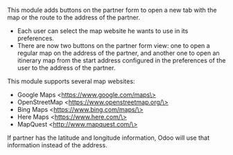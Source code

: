 This module adds buttons on the partner form to open a new tab with the
map or the route to the address of the partner.

- Each user can select the map website he wants to use in its
  preferences.
- There are now two buttons on the partner form view: one to open a
  regular map on the address of the partner, and another one to open an
  itinerary map from the start address configured in the preferences of
  the user to the address of the partner.

This module supports several map websites:

- Google Maps \<https://www.google.com/maps\>
- OpenStreetMap \<https://www.openstreetmap.org/\>
- Bing Maps \<https://www.bing.com/maps/\>
- Here Maps \<https://www.here.com/\>
- MapQuest \<http://www.mapquest.com/\>

If partner has the latitude and longitude information, Odoo will use
that information instead of the address.
